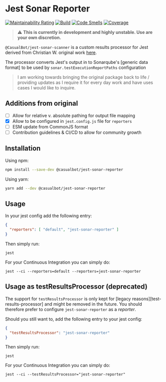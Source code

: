 # Jest Sonar Reporter

[![Maintainability Rating](https://sonarcloud.io/api/project_badges/measure?project=CasualBot_jest-sonar-reporter&metric=sqale_rating)](https://sonarcloud.io/summary/new_code?id=CasualBot_jest-sonar-reporter)
[![Build](https://github.com/CasualBot/jest-sonar-reporter/actions/workflows/test-and-scan.yml/badge.svg)](https://github.com/CasualBot/jest-sonar-reporter/actions/workflows/test-and-scan.yml)
[![Code Smells](https://sonarcloud.io/api/project_badges/measure?project=CasualBot_jest-sonar-reporter&metric=code_smells)](https://sonarcloud.io/summary/new_code?id=CasualBot_jest-sonar-reporter)
[![Coverage](https://sonarcloud.io/api/project_badges/measure?project=CasualBot_jest-sonar-reporter&metric=coverage)](https://sonarcloud.io/summary/new_code?id=CasualBot_jest-sonar-reporter)

> :warning: **This is currently in development and highly unstable. Use are your own discretion.**

`@CasualBot/jest-sonar-scanner` is a custom results processor for Jest derived from Christian W. original work [here](https://github.com/3dmind/jest-sonar-reporter).

The processor converts Jest's output in to Sonarqube's [generic data format] to be used by `sonar.testExecutionReportPaths` configuration

>I am working towards bringing the original package back to life / providing updates as I require it for every day work and have uses cases I would like to inquire.

## Additions from original
  * [ ] Allow for relative v. absolute pathing for output file mapping
  * [X] Allow to be configured in `jest.config.js` file for `reporters`
  * [ ] ESM update from CommonJS format
  * [ ] Contribution guidelines & CI/CD to allow for community growth

## Installation

Using npm:

```bash
npm install --save-dev @casualbot/jest-sonar-reporter
```

Using yarn:

```bash
yarn add --dev @casualbot/jest-sonar-reporter
```

## Usage
In your jest config add the following entry:
```JSON
{
  "reporters": [ "default", "jest-sonar-reporter" ]
}
```

Then simply run:

```shell
jest
```

For your Continuous Integration you can simply do:
```shell
jest --ci --reporters=default --reporters=jest-sonar-reporter
```

## Usage as testResultsProcessor (deprecated)
The support for `testResultsProcessor` is only kept for [legacy reasons][test-results-processor] and might be removed in the future. 
You should therefore prefer to configure `jest-sonar-reporter` as a _reporter_.

Should you still want to, add the following entry to your jest config:
```JSON
{
  "testResultsProcessor": "jest-sonar-reporter"
}
```

Then simply run:

```shell
jest
```

For your Continuous Integration you can simply do:
```shell
jest --ci --testResultsProcessor="jest-sonar-reporter"
```